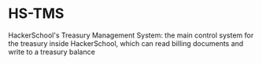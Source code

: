 # HS-TMS
HackerSchool's Treasury Management System: the main control system for the treasury inside HackerSchool, which can read billing documents and write to a treasury balance

